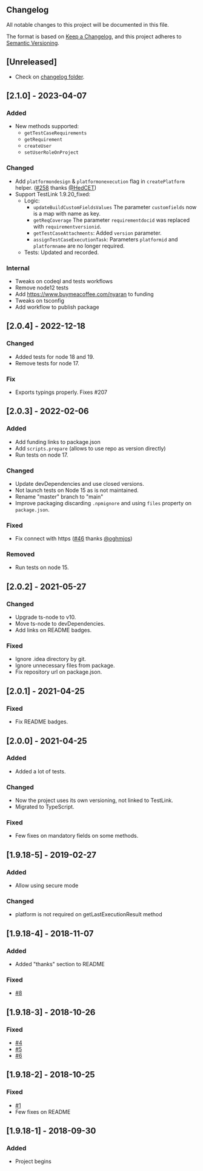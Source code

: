 ## Changelog
All notable changes to this project will be documented in this file.

The format is based on [Keep a Changelog](https://keepachangelog.com/en/1.0.0/), and this project adheres
to [Semantic Versioning](https://semver.org/spec/v2.0.0.html).

## [Unreleased]
* Check on [changelog folder](changelog).

## [2.1.0] - 2023-04-07
### Added
* New methods supported:
    * `getTestCaseRequirements`
    * `getRequirement`
    * `createUser`
    * `setUserRoleOnProject`
### Changed
* Add `platformondesign` & `platformonexecution` flag in `createPlatform` helper. ([#258](https://github.com/Nyaran/testlink-xmlrpc/issues/258) thanks [@HedCET](https://github.com/HedCET))
* Support TestLink 1.9.20_fixed:
    * Logic:
        * `updateBuildCustomFieldsValues` The parameter `customfields` now is a map with name as key.
        * `getReqCoverage` The parameter `requirementdocid` was replaced with `requirementversionid`.
        * `getTestCaseAttachments`: Added `version` parameter.
        * `assignTestCaseExecutionTask`: Parameters `platformid` and `platformname` are no longer required.
    * Tests: Updated and recorded.

### Internal
* Tweaks on codeql and tests workflows
* Remove node12 tests
* Add https://www.buymeacoffee.com/nyaran to funding
* Tweaks on tsconfig
* Add workflow to publish package

## [2.0.4] - 2022-12-18
### Changed
* Added tests for node 18 and 19.
* Remove tests for node 17.

### Fix
* Exports typings properly. Fixes #207

## [2.0.3] - 2022-02-06
### Added
 * Add funding links to package.json
 * Add `scripts.prepare` (allows to use repo as version directly)
 * Run tests on node 17.

### Changed
 * Update devDependencies and use closed versions.
 * Not launch tests on Node 15 as is not maintained.
 * Rename "master" branch to "main"
 * Improve packaging discarding `.npmignore` and using `files` property on `package.json`.

### Fixed
 * Fix connect with https ([#46](https://github.com/Nyaran/testlink-xmlrpc/issues/46) thanks [@oghmjos](https://github.com/oghmjos))

### Removed
 * Run tests on node 15.

## [2.0.2] - 2021-05-27
### Changed
 * Upgrade ts-node to v10.
 * Move ts-node to devDependencies.
 * Add links on README badges.

### Fixed
 * Ignore .idea directory by git.
 * Ignore unnecessary files from package.
 * Fix repository url on package.json.

## [2.0.1] - 2021-04-25
### Fixed
 * Fix README badges.

## [2.0.0] - 2021-04-25
### Added
 * Added a lot of tests.

### Changed
 * Now the project uses its own versioning, not linked to TestLink. 
 * Migrated to TypeScript.

### Fixed
 * Few fixes on mandatory fields on some methods.

## [1.9.18-5] - 2019-02-27
### Added
 * Allow using secure mode

### Changed
 * platform is not required on getLastExecutionResult method

## [1.9.18-4] - 2018-11-07
### Added
 * Added "thanks" section to README

### Fixed
 * [#8](https://github.com/Nyaran/testlink-xmlrpc/issues/8)

## [1.9.18-3] - 2018-10-26
### Fixed
 * [#4](https://github.com/Nyaran/testlink-xmlrpc/issues/4)
 * [#5](https://github.com/Nyaran/testlink-xmlrpc/issues/5)
 * [#6](https://github.com/Nyaran/testlink-xmlrpc/issues/6)

## [1.9.18-2] - 2018-10-25
### Fixed
 * [#1](https://github.com/Nyaran/testlink-xmlrpc/issues/1)
 * Few fixes on README

## [1.9.18-1] - 2018-09-30
### Added
 * Project begins
